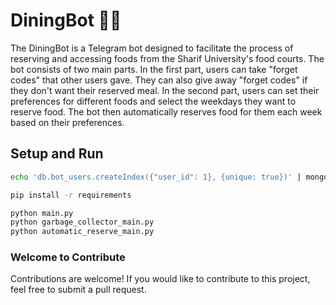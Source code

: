 # DiningBot 🍔🤖

The DiningBot is a Telegram bot designed to facilitate the process of reserving and accessing foods from the Sharif University's food courts. The bot consists of two main parts. In the first part, users can take "forget codes" that other users gave. They can also give away "forget codes" if they don't want their reserved meal. In the second part, users can set their preferences for different foods and select the weekdays they want to reserve food. The bot then automatically reserves food for them each week based on their preferences.

## Setup and Run
```bash
echo 'db.bot_users.createIndex({"user_id": 1}, {unique: true})' | mongo diningbotdb

pip install -r requirements

python main.py
python garbage_collector_main.py
python automatic_reserve_main.py
```

### __Welcome to Contribute__
Contributions are welcome! If you would like to contribute to this project, feel free to submit a pull request.
